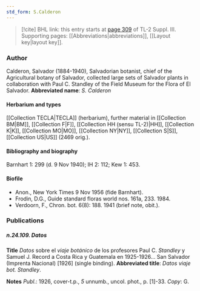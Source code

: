 ```yaml
---
std_form: S.Calderon
---
```


> [!cite] BHL link: this entry starts at [page 309](https://www.biodiversitylibrary.org/page/33266616) of TL-2 Suppl. III.
> Supporting pages: [[Abbreviations|abbreviations]], [[Layout key|layout key]].

### Author

Calderon, Salvador (1884-1940), Salvadorian botanist, chief of the Agricultural botany of Salvador, collected large sets of Salvador plants in collaboration with Paul C. Standley of the Field Museum for the Flora of El Salvador. 
**Abbreviated name**: *S. Calderon*

#### Herbarium and types

[[Collection TECLA|TECLA]] (herbarium), further material in [[Collection BM|BM]], [[Collection F|F]], [[Collection HH (sensu TL-2)|HH]], [[Collection K|K]], [[Collection MO|MO]], [[Collection NY|NY]], [[Collection S|S]], [[Collection US|US]] (2469 orig.).

#### Bibliography and biography

Barnhart 1: 299 (d. 9 Nov 1940); IH 2: 112; Kew 1: 453.

#### Biofile

- Anon., New York Times 9 Nov 1956 (fide Barnhart).
- Frodin, D.G., Guide standard floras world nos. 161a, 233. 1984.
- Verdoorn, F., Chron. bot. 6(8): 188. 1941 (brief note, obit.).

### Publications

##### n.24.109. Datos

**Title**
*Datos* sobre el *viaje botánico* de los profesores Paul C. *Standley* y Samuel J. Record a Costa Rica y Guatemala en 1925-1926... San Salvador (Imprenta Nacional) \[1926\] (single binding).
**Abbreviated title**: *Datos viaje bot. Standley*.

**Notes**
*Publ*.: 1926, cover-t.p., *5* unnumb., uncol. phot., p. \[1\]-33. *Copy*: G.


